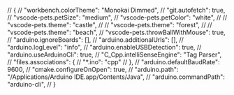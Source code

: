 // {
//     "workbench.colorTheme": "Monokai Dimmed",
//     "git.autofetch": true,
//     "vscode-pets.petSize": "medium",
//     "vscode-pets.petColor": "white",
//     // "vscode-pets.theme": "castle",
//     // "vscode-pets.theme": "forest", 
//     // "vscode-pets.theme": "beach",
//     "vscode-pets.throwBallWithMouse": true,
//     "arduino.ignoreBoards": [],
//     "arduino.additionalUrls": [],
//     "arduino.logLevel": "info",
//     "arduino.enableUSBDetection": true,
//     "arduino.useArduinoCli": true,
//     "C_Cpp.intelliSenseEngine": "Tag Parser",
//     "files.associations": {
//         "*.ino": "cpp"
//     },
//     "arduino.defaultBaudRate": 9600,
//     "cmake.configureOnOpen": true,
//     "arduino.path": "/Applications/Arduino IDE.app/Contents/Java",
//     "arduino.commandPath": "arduino-cli",
// }